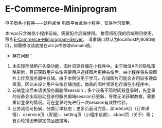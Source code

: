 # E-Commerce-Miniprogram
电子商务小程序——饮料点单
电商平台点单小程序，仅供学习使用。

本repo只含微信小程序前端，需要配合后端使用。
推荐搭配我的后端项目使用，移步[E-Commerce-Miniprogram-Server](https://github.com/Siruirui/E-Commerce-Miniprogram-Server)。
请求端口默认为localhost的8080端口，如需修改请直接在util.js中修改domain值。

- 存在问题：
1. 未实现存储用户头像功能，图片资源存储在小程序中。由于微信API的隐私策略更新，目前获取用户头像需要用户选择图片更换头像后，由小程序将头像图片上传至服务器中存储。由于本例仅用于学习，存储图片可能会占用较多硬盘资源，因此未设计用户头像存储功能，商品的图片资源也存储在小程序中。
2. 前端登出后未请求服务器删除session；多个设备不同时间段登录时，先登录的设备会出现自动登录但服务器端session已更新，导致无法获取数据，需要重新登录的情况。可在登录时先进行一次session有效性检验。
3. 业务流程可拓展，分类订单状态；更多页面可完善，如odetail页（订单详情）、cservice页（客服）、setting页（小程序设置）、about页（关于）等；首页轮播图未绑定商品链接等。
